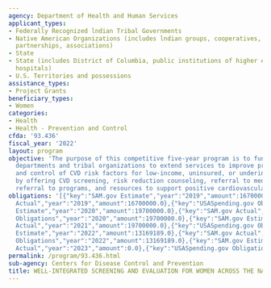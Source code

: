 ```yaml
---
agency: Department of Health and Human Services
applicant_types:
- Federally Recognized lndian Tribal Governments
- Native American Organizations (includes lndian groups, cooperatives, corporations,
  partnerships, associations)
- State
- State (includes District of Columbia, public institutions of higher education and
  hospitals)
- U.S. Territories and possessions
assistance_types:
- Project Grants
beneficiary_types:
- Women
categories:
- Health
- Health - Prevention and Control
cfda: '93.436'
fiscal_year: '2022'
layout: program
objective: 'The purpose of this competitive five-year program is to fund state health
  departments and tribal organizations to extend services to improve prevention, detection,
  and control of CVD risk factors for low-income, uninsured, or underinsured women
  by offering CVD screening, risk reduction counseling, referral to medical services,
  referral to programs, and resources to support positive cardiovascular health. '
obligations: '[{"key":"SAM.gov Estimate","year":"2019","amount":16700000.0},{"key":"SAM.gov
  Actual","year":"2019","amount":16700000.0},{"key":"USASpending.gov Obligations","year":"2019","amount":16700000.0},{"key":"SAM.gov
  Estimate","year":"2020","amount":19700000.0},{"key":"SAM.gov Actual","year":"2020","amount":19700000.0},{"key":"USASpending.gov
  Obligations","year":"2020","amount":19700000.0},{"key":"SAM.gov Estimate","year":"2021","amount":19700000.0},{"key":"SAM.gov
  Actual","year":"2021","amount":19700000.0},{"key":"USASpending.gov Obligations","year":"2021","amount":19700000.0},{"key":"SAM.gov
  Estimate","year":"2022","amount":13169189.0},{"key":"SAM.gov Actual","year":"2022","amount":13169189.0},{"key":"USASpending.gov
  Obligations","year":"2022","amount":13169189.0},{"key":"SAM.gov Estimate","year":"2023","amount":25500000.0},{"key":"SAM.gov
  Actual","year":"2023","amount":0.0},{"key":"USASpending.gov Obligations","year":"2023","amount":210000.0}]'
permalink: /program/93.436.html
sub-agency: Centers for Disease Control and Prevention
title: WELL-INTEGRATED SCREENING AND EVALUATION FOR WOMEN ACROSS THE NATION (WISEWOMAN)
---
```

